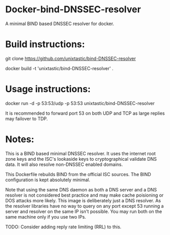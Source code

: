 Docker-bind-DNSSEC-resolver
===========================

A minimal BIND based DNSSEC resolver for docker.

Build instructions:
===================

git clone https://github.com/unixtastic/bind-DNSSEC-resolver

docker build -t 'unixtastic/bind-DNSSEC-resolver' .

Usage instructions:
===================

docker run -d -p 53:53/udp -p 53:53 unixtastic/bind-DNSSEC-resolver

It is recommended to forward port 53 on both UDP and TCP as large replies
may failover to TDP.

Notes:
======

This is a BIND based minimal DNSSEC resolver. It uses the internet root zone
keys and the ISC's lookaside keys to cryptographical validate DNS data. It will
also resolve non-DNSSEC enabled domains.

This Dockerfile rebuilds BIND from the official ISC sources. The BIND
configuration is kept absolutely minimal.

Note that using the same DNS daemon as both a DNS server and a DNS resolver is not
considered best practice and may make cache poisioning or DOS attacks more likely.
This image is deliberately just a DNS resolver. As the resolver libraries have
no way to query on any port except 53 running a server and resolver on the
same IP isn't possible. You may run both on the same machine only if you use two
IPs.

TODO: Consider adding reply rate limiting (RRL) to this.

